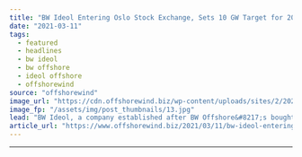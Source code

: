 ```yaml
---
title: "BW Ideol Entering Oslo Stock Exchange, Sets 10 GW Target for 2030"
date: "2021-03-11"
tags: 
  - featured
  - headlines
  - bw ideol
  - bw offshore
  - ideol offshore
  - offshorewind
source: "offshorewind"
image_url: "https://cdn.offshorewind.biz/wp-content/uploads/sites/2/2020/05/11110445/Ideol.jpg"
image_fp: "/assets/img/post_thumbnails/13.jpg"
lead: "BW Ideol, a company established after BW Offshore&#8217;s bought into the floating wind technology"
article_url: "https://www.offshorewind.biz/2021/03/11/bw-ideol-entering-oslo-stock-exchange-sets-10-gw-target-for-2030/"
---
```


---
